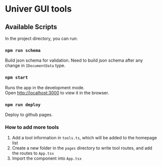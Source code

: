 # Univer GUI tools

## Available Scripts

In the project directory, you can run:

### `npm run schema`

Build json schema for validation. Need to build json schema after any change in `IDocumentData` type.

### `npm start`

Runs the app in the development mode.\
Open [http://localhost:3000](http://localhost:3000) to view it in the browser.

### `npm run deploy`

Deploy to github pages.

### How to add more tools

1. Add a tool information in `tools.ts`, which will be added to the homepage list
2. Create a new folder in the `pages` directory to write tool routes, and add the routes to `App.tsx`
3. Import the component into `App.tsx`